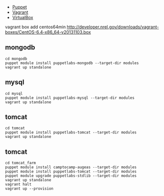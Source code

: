 * [Puppet](http://puppetlabs.com/misc/download-options)
* [Vagrant](https://www.vagrantup.com/downloads.html)
* [VirtualBox](https://www.virtualbox.org/wiki/Downloads)


vagrant box add centos64min http://developer.nrel.gov/downloads/vagrant-boxes/CentOS-6.4-x86_64-v20131103.box

## mongodb

```
cd mongodb
puppet module install puppetlabs-mongodb --target-dir modules
vagrant up standalone
```

## mysql

```
cd mysql
puppet module install puppetlabs-mysql --target-dir modules
vagrant up standalone
```

## tomcat

```
cd tomcat
puppet module install puppetlabs-tomcat --target-dir modules
vagrant up standalone
```

## tomcat

```
cd tomcat_farm
puppet module install camptocamp-augeas --target-dir modules
puppet module install puppetlabs-tomcat --target-dir modules
puppet module upgrade puppetlabs-stdlib --target-dir modules
vagrant up standalone
vagrant halt
vagrant up --provision
```
